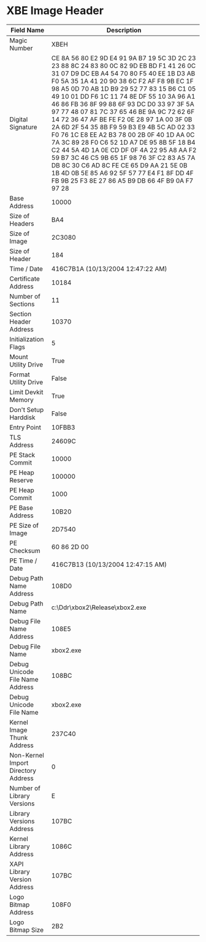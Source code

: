 # XBE Image Header

| Field Name | Description |
|---|---|
| Magic Number | XBEH |
| Digital Signature | CE 8A 56 80 E2 9D E4 91 9A B7 19 5C 3D 2C 23 23 88 8C 24 83 80 0C 82 9D EB BD F1 41 26 0C 31 07 D9 DC EB A4 54 70 80 F5 40 EE 1B D3 AB F0 5A 35 1A 41 20 90 38 6C F2 AF F8 9B EC 1F 98 A5 0D 70 AB 1D B9 29 52 77 83 15 B6 C1 05 49 10 01 DD F6 1C 11 74 8E DF 55 10 3A 96 A1 46 86 FB 36 8F 99 88 6F 93 DC D0 33 97 3F 5A 97 77 48 07 81 7C 37 65 46 BE 9A 9C 72 62 6F 14 72 36 47 AF BE FE F2 0E 28 97 1A 00 3F 0B 2A 6D 2F 54 35 8B F9 59 B3 E9 4B 5C AD 02 33 F0 76 1C E8 EE A2 B3 78 00 2B 0F 40 1D AA 0C 7A 3C 89 28 F0 C6 52 1D A7 DE 95 8B 5F 18 B4 C2 44 5A 4D 1A 0E CD DF 0F 4A 22 95 A8 AA F2 59 B7 3C 46 C5 9B 65 1F 98 76 3F C2 83 A5 7A DB 8C 30 C6 AD 8C FE CE 65 D9 AA 21 5E 0B 1B 4D 0B 5E 85 A6 92 5F 57 77 E4 F1 8F DD 4F FB 9B 25 F3 8E 27 86 A5 B9 DB 66 4F B9 0A F7 97 28 |
| Base Address | 10000 |
| Size of Headers | BA4 |
| Size of Image | 2C3080 |
| Size of Header | 184 |
| Time / Date | 416C7B1A (10/13/2004 12:47:22 AM) |
| Certificate Address | 10184 |
| Number of Sections | 11 |
| Section Header Address | 10370 |
| Initialization Flags | 5 |
| Mount Utility Drive | True |
| Format Utility Drive | False |
| Limit Devkit Memory | True |
| Don't Setup Harddisk | False |
| Entry Point | 10FBB3 |
| TLS Address | 24609C |
| PE Stack Commit | 10000 |
| PE Heap Reserve | 100000 |
| PE Heap Commit | 1000 |
| PE Base Address | 10B20 |
| PE Size of Image | 2D7540 |
| PE Checksum | 60 86 2D 00 |
| PE Time / Date | 416C7B13 (10/13/2004 12:47:15 AM) |
| Debug Path Name Address | 108D0 |
| Debug Path Name | c:\Ddr\xbox2\Release\xbox2.exe |
| Debug File Name Address | 108E5 |
| Debug File Name | xbox2.exe |
| Debug Unicode File Name Address | 108BC |
| Debug Unicode File Name | xbox2.exe |
| Kernel Image Thunk Address | 237C40 |
| Non-Kernel Import Directory Address | 0 |
| Number of Library Versions | E |
| Library Versions Address | 107BC |
| Kernel Library Address | 1086C |
| XAPI Library Version Address | 107BC |
| Logo Bitmap Address | 108F0 |
| Logo Bitmap Size | 2B2 |
